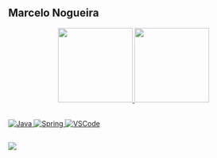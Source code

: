 ## Marcelo Nogueira
<div align="center">
  <a href="https://github.com/MARCELO073">
  <img height="150em" src = "https://github-readme-stats.vercel.app/api?username=MARCELO073&show_icons=true&theme=dracula&include_all_commits=true&count_private=true"/>
  <img height="150em" src="https://github-readme-stats.vercel.app/api/top-langs/?username=MARCELO073&layout=compact&langs_count=7&theme=dracula"/>
</div>
<div style="display: inline_block"><br>

   ![Java](https://img.shields.io/badge/-Java-007396?style=flat-square&logo=java)
   ![Spring](https://img.shields.io/badge/-Spring-6DB33F?style=flat-square&logo=spring&logoColor=white)
   ![VSCode](https://img.shields.io/badge/-VSCode-007ACC?style=flat-square&logo=visual-studio-code&logoColor=white)
 
</div>
  
   ##
 
<div> 

  <a href="https://www.linkedin.com/feed/" target="_blank"><img src="https://img.shields.io/badge/-LinkedIn-%230077B5?style=for-the-badge&logo=linkedin&logoColor=white" target="_blank"></a> 
 
</div>
